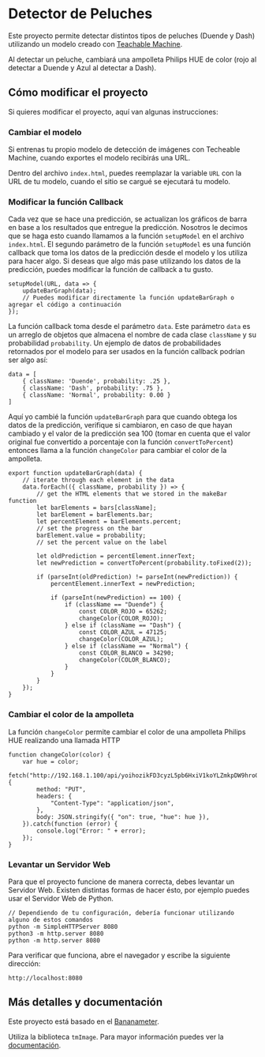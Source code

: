 # Detector de Peluches

Este proyecto permite detectar distintos tipos de peluches (Duende y Dash) utilizando un modelo creado con [Teachable Machine](https://teachablemachine.withgoogle.com/).

Al detectar un peluche, cambiará una ampolleta Philips HUE de color (rojo al detectar a Duende y Azul al detectar a Dash).

## Cómo modificar el proyecto

Si quieres modificar el proyecto, aquí van algunas instrucciones:

### Cambiar el modelo

Si entrenas tu propio modelo de detección de imágenes con Techeable Machine, cuando exportes el modelo recibirás una URL.

Dentro del archivo `index.html`, puedes reemplazar la variable `URL` con la URL de tu modelo, cuando el sitio se cargué se ejecutará tu modelo.

### Modificar la función Callback

Cada vez que se hace una predicción, se actualizan los gráficos de barra en base a los resultados que entregue la predicción. Nosotros le decimos que se haga esto cuando llamamos a la función `setupModel` en el archivo `index.html`. El segundo parámetro de la función `setupModel` es una función callback que toma los datos de la predicción desde el modelo y los utiliza para hacer algo. Si deseas que algo más pase utilizando los datos de la predicción, puedes modificar la función de callback a tu gusto.

```
setupModel(URL, data => {
    updateBarGraph(data);
    // Puedes modificar directamente la función updateBarGraph o agregar el código a continuación
});
```

La función callback toma desde el parámetro `data`. Este parámetro `data` es un arreglo de objetos que almacena el nombre de cada clase `className` y su probabilidad `probability`.
Un ejemplo de datos de probabilidades retornados por el modelo para ser usados en la función callback podrían ser algo así:
```
data = [
    { className: 'Duende', probability: .25 },
    { className: 'Dash', probability: .75 },
    { className: 'Normal', probability: 0.00 }
]
```

Aquí yo cambié la función `updateBarGraph` para que cuando obtega los datos de la predicción, verifique si cambiaron, en caso de que hayan cambiado y el valor de la predicción sea 100 (tomar en cuenta que el valor original fue convertido a porcentaje con la función `convertToPercent`) entonces llama a la función `changeColor` para cambiar el color de la ampolleta.

```
export function updateBarGraph(data) {
    // iterate through each element in the data
    data.forEach(({ className, probability }) => {
        // get the HTML elements that we stored in the makeBar function
        let barElements = bars[className];
        let barElement = barElements.bar;
        let percentElement = barElements.percent;
        // set the progress on the bar
        barElement.value = probability;
        // set the percent value on the label

        let oldPrediction = percentElement.innerText;
        let newPrediction = convertToPercent(probability.toFixed(2));

        if (parseInt(oldPrediction) != parseInt(newPrediction)) {
            percentElement.innerText = newPrediction;

            if (parseInt(newPrediction) == 100) {
                if (className == "Duende") {
                    const COLOR_ROJO = 65262;
                    changeColor(COLOR_ROJO);
                } else if (className == "Dash") {
                    const COLOR_AZUL = 47125;
                    changeColor(COLOR_AZUL);
                } else if (className == "Normal") {
                    const COLOR_BLANCO = 34290;
                    changeColor(COLOR_BLANCO);
                }
            }
        }
    });
}
```

### Cambiar el color de la ampolleta

La función `changeColor` permite cambiar el color de una ampolleta Philips HUE realizando una llamada HTTP

```
function changeColor(color) {
    var hue = color;
    fetch("http://192.168.1.100/api/yoihozikFD3cyzL5pb6HxiV1koYLZmkpDW9hro0A/lights/3/state", {
        method: "PUT",
        headers: {
            "Content-Type": "application/json",
        },
        body: JSON.stringify({ "on": true, "hue": hue }),
    }).catch(function (error) {
        console.log("Error: " + error);
    });
}
```

### Levantar un Servidor Web

Para que el proyecto funcione de manera correcta, debes levantar un Servidor Web. Existen distintas formas de hacer ésto, por ejemplo puedes usar el Servidor Web de Python.

```
// Dependiendo de tu configuración, debería funcionar utilizando alguno de estos comandos
python -m SimpleHTTPServer 8080
python3 -m http.server 8080
python -m http.server 8080
```

Para verificar que funciona, abre el navegador y escribe la siguiente dirección:

```
http://localhost:8080
```

## Más detalles y documentación
Este proyecto está basado en el [Bananameter](https://medium.com/p/4bfffa765866/).

Utiliza la biblioteca `tmImage`. Para mayor información puedes ver la [documentación](https://github.com/googlecreativelab/teachablemachine-community/tree/master/libraries/image).